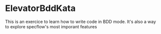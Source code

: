 # ElevatorBddKata
This is an exercice to learn how to write code in BDD mode. It's also a way to explore specflow's most imporant features

